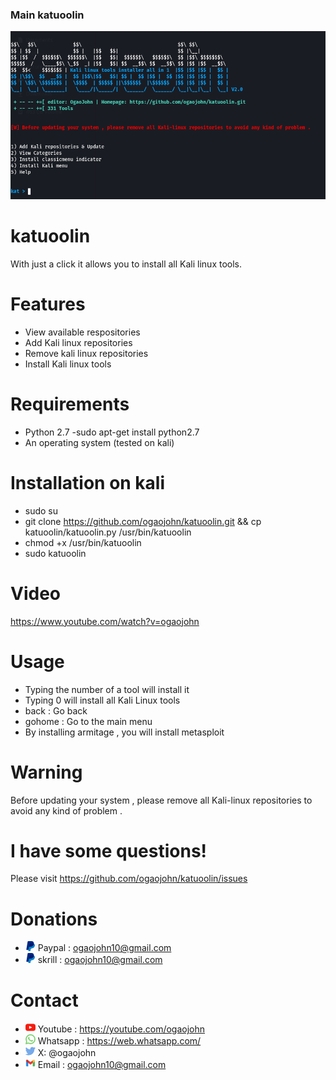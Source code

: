 ### Main katuoolin

![Katuoolin main](.readme/main_katuoolin.png)

# katuoolin
With just a click it allows you to install all Kali linux tools.

# Features
- View available respositories
- Add Kali linux repositories
- Remove kali linux repositories
- Install Kali linux tools

# Requirements
- Python 2.7
-sudo apt-get install python2.7
- An operating system (tested on kali)

# Installation on kali
- sudo su
- git clone https://github.com/ogaojohn/katuoolin.git && cp katuoolin/katuoolin.py /usr/bin/katuoolin
- chmod +x /usr/bin/katuoolin
- sudo katuoolin 

# Video
https://www.youtube.com/watch?v=ogaojohn

# Usage
- Typing the number of a tool will install it
- Typing 0 will install all Kali Linux tools
- back : Go back
- gohome : Go to the main menu
- By installing armitage , you will install metasploit

# Warning
Before updating your system , please remove all Kali-linux repositories to avoid any kind of problem .

# I have some questions!

Please visit https://github.com/ogaojohn/katuoolin/issues

# Donations
- ![Katuoolin paypall](.readme/katuoolin_paypal.png)  Paypal : ogaojohn10@gmail.com
- ![Katuoolin skrill](.readme/katuoolin_paypal.png)  skrill : ogaojohn10@gmail.com


# Contact

- ![Katuoolin youtube](.readme/katuoolin_youtube.jpg)  Youtube : https://youtube.com/ogaojohn
- ![Katuoolin whatsapp](.readme/katuoolin_whatsapp.jpg)  Whatsapp : https://web.whatsapp.com/
- ![Katuoolin x](.readme/katuoolin_x.jpg)  X: @ogaojohn
- ![Katuoolin gmail](.readme/katuoolin_gmail.png)  Email : ogaojohn10@gmail.com
